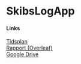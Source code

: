 # SkibsLogApp


#### Links
[Tidsplan](https://docs.google.com/spreadsheets/d/1Bmw2Pm6OPSw0lB79yQIPkEKDIw7Qf8XQHhmZ9fptQ0M/edit#gid=0)  
[Rapport (Overleaf)](https://www.overleaf.com/project/5d84af22ddb1a00001cddc7f)  
[Google Drive](https://drive.google.com/drive/u/0/folders/1YGcS2OuAN-nlFchFjDMHshOd20Y03XRu)  

